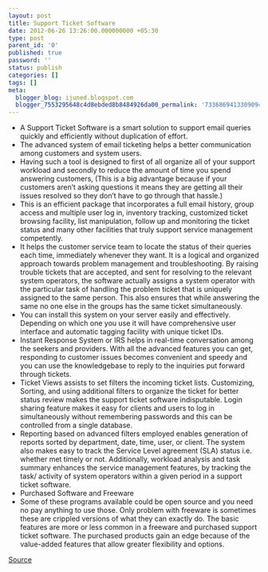 ```yaml
---
layout: post
title: Support Ticket Software
date: 2012-06-26 13:26:00.000000000 +05:30
type: post
parent_id: '0'
published: true
password: ''
status: publish
categories: []
tags: []
meta:
  blogger_blog: ijuned.blogspot.com
  blogger_7553295648c4d8ebded8b8484926da00_permalink: '7336869413309094109'
---
```

<div dir="ltr" style="text-align:left;">
<ul style="margin-bottom:0;margin-top:0;">
<li>A Support Ticket Software is a smart solution to support email queries quickly and efficiently without duplication of effort.</li>
<li>The advanced system of email <span class="IL_AD" id="IL_AD3">ticketing<span class="IL_AD_ICON"></span></span> helps a better communication among customers and system users.</li>
<li>Having  such a tool is designed to first of all organize all of your support  workload and secondly to reduce the amount of time you spend answering  customers, (This is a big advantage because if your customers aren’t  asking questions it means they are getting all their issues resolved so  they don’t have to go through that hassle.) </li>
<li>This is an efficient package that incorporates a full email history, group access and multiple user log in, inventory <span class="IL_AD" id="IL_AD11">tracking<span class="IL_AD_ICON"></span></span>, customized ticket browsing facility, list manipulation, follow up and monitoring the ticket status and many other <span class="IL_AD" id="IL_AD5">facilities<span class="IL_AD_ICON"></span></span> that truly support service management competently. </li>
<li>It helps <span class="IL_AD" id="IL_AD4">the customer service<span class="IL_AD_ICON"></span></span> team to locate <span class="IL_AD" id="IL_AD12">the status<span class="IL_AD_ICON"></span></span> of their queries each time, immediately whenever they want. It is a logical and organized <span class="IL_AD" id="IL_AD8">approach<span class="IL_AD_ICON"></span></span> towards problem management and <span class="IL_AD" id="IL_AD10">troubleshooting<span class="IL_AD_ICON"></span></span>. By raising trouble <span class="IL_AD" id="IL_AD2">tickets<span class="IL_AD_ICON"></span></span> that are accepted, and sent for resolving to the relevant system  operators, the software actually assigns a system operator with the  particular task of handling the problem ticket that is uniquely assigned  to the same person. This also ensures that while answering the same no  one else in the groups has the same ticket simultaneously. </li>
<li>You  can install this system on your server easily and effectively. Depending  on which one you use it will have comprehensive user interface and  automatic tagging facility with unique ticket IDs. </li>
<li>Instant <span class="IL_AD" id="IL_AD9">Response System<span class="IL_AD_ICON"></span></span> or IRS helps in real-time conversation among the seekers and providers.  With all the advanced features you can get, responding to customer  issues becomes convenient and speedy and you can use the knowledgebase  to reply to the inquiries put forward through tickets. </li>
<li>Ticket Views assists to set filters the incoming ticket lists. Customizing, Sorting, and using additional filters to organize the ticket for better status review makes the support ticket  software indisputable. Login sharing feature makes it easy for clients  and users to log in simultaneously without remembering passwords and  this can be controlled from a single database. </li>
<li>Reporting based  on advanced filters employed enables generation of reports sorted by  department, date, time, user, or client. The system also makes easy to  track <span class="IL_AD" id="IL_AD6">the Service<span class="IL_AD_ICON"></span></span> Level agreement (SLA) status i.e. whether met timely or not. Additionally, workload analysis and task <span class="IL_AD" id="IL_AD7">summary<span class="IL_AD_ICON"></span></span> enhances the service management features, by tracking the task/ activity of system operators within a given period in a support ticket software. </li>
<li>Purchased Software and Freeware </li>
<li>Some  of these programs available could be open source and you need no pay  anything to use those. Only problem with freeware is sometimes these are  crippled versions of what they can exactly do. The basic features are  more or less common in a freeware and purchased support ticket software. The purchased products gain an edge because of the value-added features that allow greater flexibility and options. </li>
</ul>
<p><a href="http://crmhelpdesksoftware.com/support-ticket-software-an-owners-perspective">Source</a></div>
